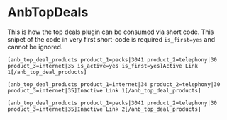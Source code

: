 # AnbTopDeals

This is how the top deals plugin can be consumed via short code. 
This snipet of the code in very first short-code is required `is_first=yes` and cannot be ignored.

```
[anb_top_deal_products product_1=packs|3041 product_2=telephony|30 product_3=internet|35 is_active=yes is_first=yes]Active Link 1[/anb_top_deal_products]

[anb_top_deal_products product_1=internet|34 product_2=telephony|30 product_3=internet|35]Inactive Link 1[/anb_top_deal_products]

[anb_top_deal_products product_1=packs|3041 product_2=telephony|30 product_3=internet|35]Inactive Link 2[/anb_top_deal_products]
```